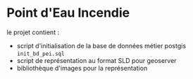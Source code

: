 # Point d'Eau Incendie

le projet contient :
* script d'initialisation de la base de données métier postgis `init_bd_pei.sql`
* script de représentation au format SLD pour geoserver
* bibliothèque d'images pour la représentation
